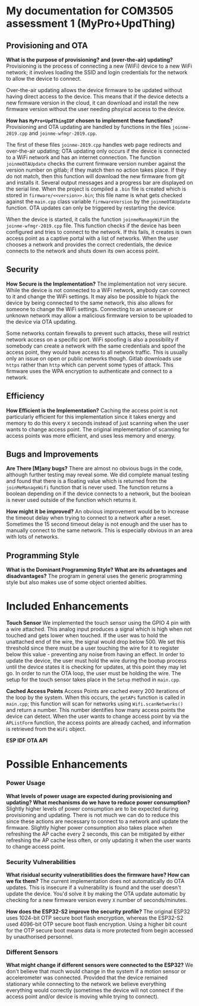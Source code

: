 My documentation for COM3505 assessment 1 (MyPro+UpdThing)
===
## Provisioning and OTA
**What is the purpose of provisioning? and (over-the-air) updating?**
Provisioning is the process of connecting a new (WiFi) device to a new WiFi network; it involves loading the SSID and login credentials for the network to allow the device to connect. 

Over-the-air updating allows the device firmware to be updated without having direct access to the device. This means that if the device detects a new firmware version in the cloud, it can download and install the new firmware version without the user needing phsyical access to the device.

**How has `MyPro+UpdThingIDF` chosen to implement these functions?**
Provisioning and OTA updating are handled by functions in the files `joinme-2019.cpp` and `joinme-wfmgr-2019.cpp`. 

The first of these files `joinme-2019.cpp` handles web page redirects and over-the-air updating; OTA updating only occurs if the device is connected to a WiFi network and has an internet connection. The function `joinmeOTAUpdate` checks the current firmware version number against the version number on gitlab; if they match then no action takes place. If they do not match, then this function will download the new firmware from git and installs it. Several output messages and a progress bar are displayed on the serial line.  When the project is compiled a `.bin` file is created which is stored in `firmware/<<version>>.bin`; this file name is what gets checked against the `main.cpp` class variable `firmwareVersion` by the `joinmeOTAUpdate` function. OTA updates can only be triggered by restarting the device.

When the device is started, it calls the function `joinmeManageWiFi`in the `joinme-wfmgr-2019.cpp` file. This function checks if the device has been configured and tries to connect to the network. If this fails, it creates is own access point as a captive portal with a list of networks. When the user chooses a network and provides the correct credentials, the device connects to the network and shuts down its own access point. 

## Security
**How Secure is the Implementation?**
The implementation not very secure. While the device is not connected to a WiFi network, anybody can connect to it and change the WiFi settings. It may also be possible to hijack the device by being connected to the same network, this also allows for someone to change the WiFi settings. Connecting to an unsecure or unknown network may allow a malicious firmware version to be uploaded to the device via OTA updating.

Some networks contain firewalls to prevent such attacks, these will restrict network access on a specific port. WiFi spoofing is also a possibility if somebody can create a network with the same credentials and spoof the access point, they would have access to all network traffic. This is usually only an issue on open or public networks though. Gitlab downloads use `https` rather than `http` which can pervent some types of attack. This firmware uses the WPA encryption to authenticate and connect to a network.


## Efficiency
**How Efficient is the Implementation?**
Caching the access point is not particularly efficient for this implementation since it takes energy and memory to do this every `X` seconds instead of just scanning when the user wants to change access point. The original implementation of scanning for access points was more efficient, and uses less memory and energy.


## Bugs and Improvements
**Are There [M]any bugs?**
There are almost no obvious bugs in the code, although further testing may reveal some. We did complete manual testing and found that there is a floating value which is returned from the `joinMeManageWifi` function that is never used. The function returns a boolean depending on if the device connects to a network, but the boolean is never used outside of the function which returns it. 

**How might it be improved?**
An obvious improvement would be to increase the timeout delay when trying to connect to a network after a reset. Sometimes the 15 second timeout delay is not enough and the user has to manually connect to the same network. This is especially obvious in an area with lots of networks.

## Programming Style
**What is the Dominant Programming Style? What are its advantages and disadvantages?**
The program in general uses the generic programming style but also makes use of some object oriented abilties. 

# Included Enhancements
**Touch Sensor** 
We implemented the touch sensor using the GPIO 4 pin with a wire attached. This analog input produces a signal which is high when not touched and gets lower when touched. If the user was to hold the unattached end of the wire, the signal would drop below 500. We set this threshold since there must be a user touching the wire for it to register below this value - preventing any noise from having an effect. In order to update the device, the user must hold the wire during the bootup process until the device states it is checking for updates, at this point they may let go. In order to run the OTA loop, the user must be holding the wire. The setup for the touch sensor takes place in the `Setup` method in `main.cpp`. 

**Cached Access Points**
Access Points are cached every 200 iterations of the loop by the system. When this occurs, the `getAPs` function is called in `main.cpp`; this function will scan for networks using `Wifi.scanNetworks()` and return a number. This number identifies how many access points the device can detect. When the user wants to change access point by via the `APListForm` function, the access points are already cached, and information is retrieved from the `WiFi` object.

**ESP IDF OTA API**



# Possible Enhancements

### Power Usage
**What levels of power usage are expected during provisioning and updating? What mechanisms do we have to reduce power consumption?**
Slightly higher levels of power consumption are to be expected during provisioning and updating. There is not much we can do to reduce this since these actions are necessary to connect to a network and update the firmware. Slightly higher power consumption also takes place when refreshing the AP cache every 2 seconds, this can be mitigated by either refreshing the AP cache less often, or only updating it when the user wants to change access point.

### Security Vulnerabilities
**What risidual security vulneratibilities does the firmware have? How can we fix them?**
The current implementation does not automatically do OTA updates. This is insecure if a vulnerability is found and the user doesn't update the device. You'd solve it by making the OTA update automatic by checking for a new firmware version every `X` number of seconds/minutes.



**How does the ESP32-S2 improve the security profile?** 
The original ESP32 uses 1024-bit OTP secure boot flash encryption, whereas the ESP32-S2 used 4096-bit OTP secure boot flash encryption. Using a higher bit count for the OTP secure boot means data is more protected from begin accessed by unauthorised personnel.

### Different Sensors
**What might change if different sensors were connected to the ESP32?**
We don't believe that much would change in the system if a motion sensor or accelerometer was connected. Provided that the device remained stationary while connecting to the network we believe everything everything would correctly (sometimes the device will not connect if the access point and/or device is moving while trying to connect).
